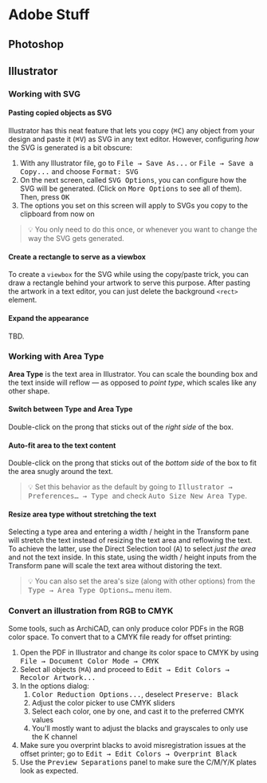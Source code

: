 # Adobe Stuff

## Photoshop

## Illustrator

### Working with SVG

#### Pasting copied objects as SVG

Illustrator has this neat feature that lets you copy (<kbd>⌘C</kbd>) any object from your design and paste it (<kbd>⌘V</kbd>) as SVG in any text editor. However, configuring _how_ the SVG is generated is a bit obscure:

1. With any Illustrator file, go to <kbd>File → Save As...</kbd> or <kbd>File → Save a Copy...</kbd> and choose <kbd>Format: SVG</kbd>
2. On the next screen, called <kbd>SVG Options</kbd>, you can configure how the SVG will be generated. (Click on <kbd>More Options</kbd> to see all of them). Then, press <kbd>OK</kbd>
3. The options you set on this screen will apply to SVGs you copy to the clipboard from now on

> 💡 You only need to do this once, or whenever you want to change the way the SVG gets generated.

#### Create a rectangle to serve as a viewbox

To create a `viewbox` for the SVG while using the copy/paste trick, you can draw a rectangle behind your artwork to serve this purpose. After pasting the artwork in a text editor, you can just delete the background `<rect>` element.

#### Expand the appearance

TBD.


### Working with Area Type

__Area Type__ is the text area in Illustrator. You can scale the bounding box and the text inside will reflow — as opposed to _point type_, which scales like any other shape. 

#### Switch between Type and Area Type

Double-click on the prong that sticks out of the _right side_ of the box.

#### Auto-fit area to the text content

Double-click on the prong that sticks out of the _bottom side_ of the box to fit the area snugly around the text.

> 💡 Set this behavior as the default by going to <kbd>Illustrator → Preferences… → Type </kbd> and check <kbd>Auto Size New Area Type</kbd>.

#### Resize area type without stretching the text

Selecting a type area and entering a width / height in the Transform pane will stretch the text instead of resizing the text area and reflowing the text. To achieve the latter, use the Direct Selection tool (<kbd>A</kbd>) to select _just the area_ and not the text inside. In this state, using the width / height inputs from the Transform pane will scale the text area without distoring the text. 

> 💡 You can also set the area's size (along with other options) from the <kbd>Type → Area Type Options…</kbd> menu item.

### Convert an illustration from RGB to CMYK

Some tools, such as ArchiCAD, can only produce color PDFs in the RGB color space. To convert that to a CMYK file ready for offset printing:

1. Open the PDF in Illustrator and change its color space to CMYK by using <kbd>File → Document Color Mode → CMYK</kbd>
2. Select all objects (<kbd>⌘A</kbd>) and proceed to <kbd>Edit → Edit Colors → Recolor Artwork...</kbd>
3. In the options dialog:
	1. <kbd>Color Reduction Options...</kbd>, deselect <kbd>Preserve: Black</kbd>
	2. Adjust the color picker to use CMYK sliders 
	3. Select each color, one by one, and cast it to the preferred CMYK values
	4. You'll mostly want to adjust the blacks and grayscales to only use the K channel
4. Make sure you overprint blacks to avoid misregistration issues at the offset printer; go to <kbd>Edit → Edit Colors → Overprint Black</kbd>
5. Use the <kbd>Preview Separations</kbd> panel to make sure the C/M/Y/K plates look as expected.


